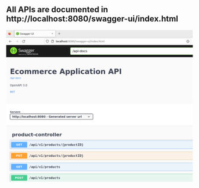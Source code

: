 ## All APIs are documented in http://localhost:8080/swagger-ui/index.html
![api_example.png](../assets/images/api/api_example.png)
